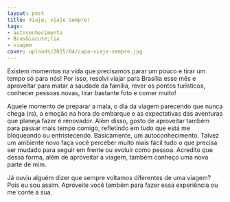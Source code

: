 ```yaml
---
layout: post
title: Viaje, viaje sempre!
tags:
- autoconhecimento
- Bras&iacute;lia
- viagem
cover: uploads/2015/04/capa-viaje-sempre.jpg
---
```


Existem momentos na vida que precisamos parar um pouco e tirar um tempo s&oacute; para n&oacute;s! Por isso, resolvi viajar para Bras&iacute;lia esse m&ecirc;s e aproveitar para matar a saudade da fam&iacute;lia, rever os pontos tur&iacute;sticos, conhecer pessoas novas, tirar bastante foto e comer muito!

Aquele momento de preparar a mala, o dia da viagem parecendo que nunca chega (rs), a emo&ccedil;&atilde;o na hora do embarque e as expectativas das aventuras que planeja fazer &eacute; renovador. Al&eacute;m disso, gosto de aproveitar tamb&eacute;m para passar mais tempo comigo, refletindo em tudo que est&aacute; me bloqueando ou entristecendo. Basicamente, um autoconhecimento. Talvez um ambiente novo fa&ccedil;a voc&ecirc; perceber muito mais f&aacute;cil tudo o que precisa ser mudado para seguir em frente ou evoluir como pessoa. Acredito que dessa forma, al&eacute;m de aproveitar a viagem, tamb&eacute;m conhe&ccedil;o uma nova parte de mim.

J&aacute; ouviu algu&eacute;m dizer que sempre voltamos diferentes de uma viagem? Pois eu sou assim. Aproveite voc&ecirc; tamb&eacute;m para fazer essa experi&ecirc;ncia ou me conte a sua.
